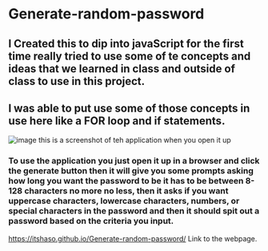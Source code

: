 # Generate-random-password

## I Created this to dip into javaScript for the first time really tried to use some of te concepts and ideas that we learned in class and outside of class to use in this project.

## I was able to put use some of those concepts in use here like a FOR loop and if statements.

![image](https://user-images.githubusercontent.com/117330115/206792860-0c20464e-9165-4cc7-ba49-5c0ab18835f7.png) this is a screenshot of teh application when you open it up

### To use the application you just open it up in a browser and click the generate button then it will give you some prompts asking how long you want the password to be it has to be between 8-128 characters no more no less, then it asks if you want uppercase characters, lowercase characters, numbers, or special characters in the password and then it should spit out a password based on the criteria you input.

https://itshaso.github.io/Generate-random-password/ Link to the webpage.
